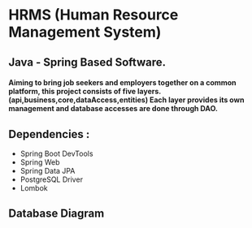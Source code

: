 # HRMS (Human Resource Management System)
## Java - Spring Based Software.
#### Aiming to bring job seekers and employers together on a common platform, this project consists of five layers. (api,business,core,dataAccess,entities) Each layer provides its own management and database accesses are done through DAO.
## Dependencies :
- Spring Boot DevTools
- Spring Web
- Spring Data JPA
- PostgreSQL Driver
- Lombok

## Database Diagram
[resim]: https://www.hizliresim.com/hpjk5fa
